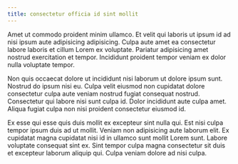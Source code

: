 ```yaml
---
title: consectetur officia id sint mollit
---
```


Amet ut commodo proident minim ullamco. Et velit qui laboris ut ipsum id ad nisi ipsum aute adipisicing adipisicing. Culpa aute amet ea consectetur labore laboris et cillum Lorem ex voluptate. Pariatur adipisicing amet nostrud exercitation et tempor. Incididunt proident tempor veniam ex dolor nulla voluptate tempor.

Non quis occaecat dolore ut incididunt nisi laborum ut dolore ipsum sunt. Nostrud do ipsum nisi eu. Culpa velit eiusmod non cupidatat dolore consectetur culpa aute veniam nostrud fugiat consequat nostrud. Consectetur qui labore nisi sunt culpa id. Dolor incididunt aute culpa amet. Aliqua fugiat culpa non nisi proident consectetur eiusmod id.

Ex esse qui esse quis duis mollit ex excepteur sint nulla qui. Est nisi culpa tempor ipsum duis ad ut mollit. Veniam non adipisicing aute laborum elit. Ex cupidatat magna cupidatat nisi id in ullamco sunt mollit Lorem sunt. Labore voluptate consequat sint ex. Sint tempor culpa magna consectetur sit duis et excepteur laborum aliquip qui. Culpa veniam dolore ad nisi culpa.